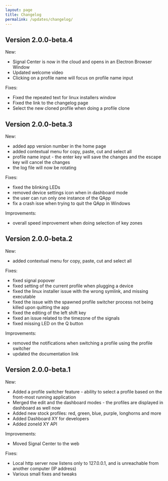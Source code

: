 ```yaml
---
layout: page
title: Changelog
permalink: /updates/changelog/
---
```


## Version 2.0.0-beta.4

New:

* Signal Center is now in the cloud and opens in an Electron Browser Window
* Updated welcome video
* Clicking on a profile name will focus on profile name input

Fixes:

* Fixed the repeated text for linux installers window
* Fixed the link to the changelog page
* Select the new cloned profile when doing a profile clone

## Version 2.0.0-beta.3

New:

* added app version number in the home page
* added contextual menu for copy, paste, cut and select all
* profile name input - the enter key will save the changes and the escape key will cancel the changes
* the log file will now be rotating

Fixes:

* fixed the blinking LEDs
* removed device settings icon when in dashboard mode
* the user can run only one instance of the QApp
* fix a crash isse when trying to quit the QApp in Windows

Improvements:

* overall speed improvement when doing selection of key zones

## Version 2.0.0-beta.2

New:

* added contextual menu for copy, paste, cut and select all

Fixes:

* fixed signal popover
* fixed setting of the current profile when plugging a device
* fixed the linux installer issue with the wrong symlink, and missing executable
* fixed the issue with the spawned profile switcher process not being killed upon quitting the app
* fixed the editing of the left shift key
* fixed an issue related to the timezone of the signals
* fixed missing LED on the Q button

Improvements:

* removed the notifications when switching a profile using the profile switcher
* updated the documentation link

## Version 2.0.0-beta.1

New:

* Added a profile switcher feature - ability to select a profile based on the front-most running application
* Merged the edit and the dashboard modes - the profiles are displayed in dashboard as well now
* Added new stock profiles: red, green, blue, purple, longhorns and more
* Added Dashboard XY for developers
* Added zoneId XY API

Improvements:

* Moved Signal Center to the web

Fixes:

* Local http server now listens only to 127.0.0.1, and is unreachable from another computer (IP address)
* Various small fixes and tweaks